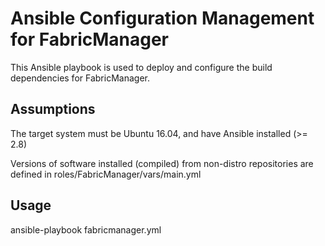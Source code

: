 # Ansible Configuration Management for FabricManager

This Ansible playbook is used to deploy and configure the build dependencies for FabricManager.

## Assumptions

The target system must be Ubuntu 16.04, and have Ansible installed (>= 2.8)

Versions of software installed (compiled) from non-distro repositories are defined in roles/FabricManager/vars/main.yml

## Usage

ansible-playbook fabricmanager.yml
